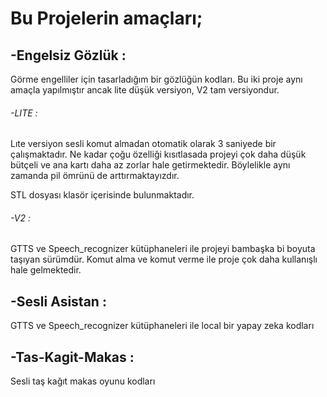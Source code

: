 # Bu Projelerin amaçları;

## -Engelsiz Gözlük :
Görme engelliler için tasarladığım bir gözlüğün kodları. Bu iki proje aynı amaçla yapılmıştır ancak lite 
düşük versiyon, V2 tam versiyondur.
###### -LITE :
Lıte versiyon sesli komut almadan otomatik olarak 3 saniyede bir çalışmaktadır. Ne kadar çoğu özelliği kısıtlasada
projeyi çok daha düşük bütçeli ve ana kartı daha az zorlar hale getirmektedir. Böylelikle aynı zamanda pil ömrünü de arttırmaktayızdır.

STL dosyası klasör içerisinde bulunmaktadır.

###### -V2 : 
GTTS ve Speech_recognizer kütüphaneleri ile projeyi bambaşka bi boyuta taşıyan sürümdür. Komut alma ve komut verme ile proje çok daha kullanışlı hale gelmektedir.

## -Sesli Asistan : 
GTTS ve Speech_recognizer kütüphaneleri ile local bir yapay zeka kodları

## -Tas-Kagit-Makas : 
Sesli taş kağıt makas oyunu kodları